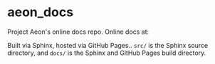 # aeon_docs

Project Aeon's online docs repo. Online docs at:

Built via Sphinx, hosted via GitHub Pages.. `src/` is the Sphinx source directory, and `docs/` is the Sphinx and GitHub Pages build directory.
